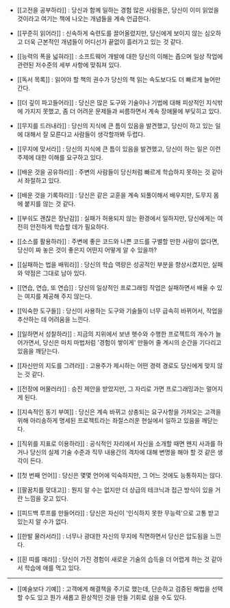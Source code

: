 
+ [[고전을 공부하라]] : 당신과 함께 일하는 경험 많은 사람들은, 당신이 이미 읽었을 것이라고 여기는 책에 나오는 개념들을 계속 언급한다.

+ [[꾸준히 읽어라]] : 신속하게 숙련도를 끌어올렸지만, 당신에게 보이지 않는 심오하고 더욱 근본적인 개념들이 어디선가 끝없이 흘러가고 있는 것 같다.

+ [[능력의 폭을 넓혀라]] : 소프트웨어 개발에 대한 당신의 이해는 좁으며 일상 작업에 관련된 저수준의 세부 사항에 맞춰져 있다.

+ [[독서 목록]] : 읽어야 할 책의 권수가 당신의 책 읽는 속도보다도 더 빠르게 늘어만 간다.

+ [[더 깊이 파고들어라]] : 당신은 많은 도구와 기술이나 기법에 대해 피상적인 지식밖에 가지지 못했고, 좀 더 어려운 문제들과 씨름하면서 계속 장애물에 부딪히고 있다.

+ [[무지를 드러내라]] : 당신의 지식에 큰 틈이 있음을 발견했고, 당신이 하고 있는 일에 대해서 잘 모른다고 사람들이 생각할까봐 두렵다.

+ [[무지에 맞서라]] : 당신의 지식에 큰 틈이 있음을 발견했고, 당신이 하는 일은 이런 주제에 대한 이해를 요구하고 있다.

+ [[배운 것을 공유하라]] : 주변의 사람들이 당신처럼 빠르게 학습하지 못하는 것 같아서 좌절하고 있다.

+ [[배운 것을 기록하라]] : 당신은 같은 교훈을 계속 되풀이해서 배우지만, 도무지 몸에 붙지를 않는 것 같다.

+ [[부숴도 괜찮은 장난감]] : 실패가 허용되지 않는 환경에서 일하지만, 당신에게는 여전히 안전하게 학습할 데가 필요하다.

+ [[소스를 활용하라]] : 주변에 좋은 코드와 나쁜 코드를 구별할 만한 사람이 없다면, 당신이 짜 놓은 것이 좋은지 어떤지 어떻게 알 수 있을까?

+ [[실패하는 법을 배워라]] : 당신의 학습 역량은 성공적인 부분을 향상시켰지만, 실패와 약점은 그대로 남아 있다.

+ [[연습, 연습, 또 연습]] : 당신의 일상적인 프로그래밍 작업은 실패하면서 배울 수 있는 여지를 제공해 주지 않는다.

+ [[익숙한 도구들]] : 당신이 사용하는 도구와 기술들이 너무 급속히 바뀌어서, 작업을 추산하는 데 어려움을 느낀다.

+ [[일하면서 성찰하라]] : 지금의 지위에서 보낸 햇수와 수행한 프로젝트의 개수가 늘어가면서, 당신은 마치 마법처럼 '경험이 쌓이게' 만들어 줄 계시의 순간을 기다리고 있음을 깨닫는다.

+ [[자신만의 지도를 그려라]] : 고용주가 제시하는 어떤 경력 경로도 당신에게 맞지 않는 것 같다.

+ [[전장에 머물러라]] : 승진 제안을 받았지만, 그 자리로 가면 프로그래밍과는 멀어지게 된다.

+ [[지속적인 동기 부여]] : 당신은 계속 바뀌고 상충되는 요구사항을 가져오는 고객을 위해 아리송하게 명세된 프로젝트라는 좌절스러운 현실에서 일하고 있음을 깨닫는다.

+ [[직위를 지표로 이용하라]] : 공식적인 자리에서 자신을 소개할 때면 왠지 사과를 하거나 당신의 실제 기술 수준과 직무 내용간의 격차에 대해 변명을 해야 할 것 같은 생각이 든다.

+ [[첫 번째 언어]] : 당신은 몇몇 언어에 익숙하지만, 그 어느 것에도 능통하지는 않다.

+ [[팔꿈치를 맞대고]] : 뭔지 알 수는 없지만 더 상급의 테크닉과 접근 방식이 있을 거란 느낌을 갖고 있다.

+ [[피드백 루프를 만들어라]] : 당신은 자신이 '인식하지 못한 무능력'으로 고통 받고 있는지 알 수가 없다.

+ [[한발 물러서라]] : 너무나 광대한 자신의 무지에 직면하면서 당신은 압도됨을 느낀다.

+ [[흰 띠를 매라]] : 당신이 가진 경험이 새로운 기술의 습득을 더 어렵게 하는 것 같아서 학습에 애를 먹고 있다.



---


+ [[예술보다 기예]] : 고객에게 해결책을 주기로 했는데, 단순하고 검증된 해법을 선택할 수도 있고 뭔가 새롭고 환상적인 것을 만들 기회로 삼을 수도 있다.
